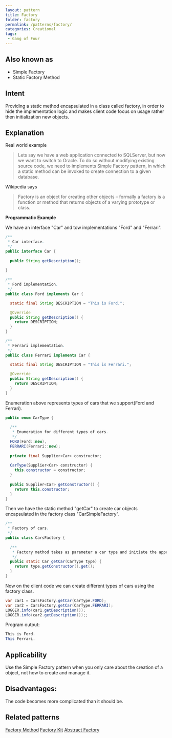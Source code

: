 ```yaml
---
layout: pattern
title: Factory
folder: factory
permalink: /patterns/factory/
categories: Creational
tags:
 - Gang of Four
---
```


## Also known as

* Simple Factory
* Static Factory Method

## Intent

Providing a static method encapsulated in a class called factory, in order to hide the implementation logic and makes client code focus on usage rather then initialization new objects.

## Explanation

Real world example

> Lets say we have a web application connected to SQLServer, but now we want to switch to Oracle. To do so without modifying existing source code, we need to implements Simple Factory pattern, in which a static method can be invoked to create connection to a given database.

Wikipedia says

> Factory is an object for creating other objects – formally a factory is a function or method that returns objects of a varying prototype or class.

**Programmatic Example**

We have an interface "Car" and tow implementations "Ford" and "Ferrari".

```java
/**
 * Car interface.
 */
public interface Car {
  
  public String getDescription();
  
}

/**
 * Ford implementation.
 */
public class Ford implements Car {

  static final String DESCRIPTION = "This is Ford.";

  @Override
  public String getDescription() {
    return DESCRIPTION;
  }
}

/**
 * Ferrari implementation.
 */
public class Ferrari implements Car {
   
  static final String DESCRIPTION = "This is Ferrari.";

  @Override
  public String getDescription() {
    return DESCRIPTION;
  }
}
```

Enumeration above represents types of cars that we support(Ford and Ferrari).

```java
public enum CarType {
  
  /**
   * Enumeration for different types of cars.
   */
  FORD(Ford::new), 
  FERRARI(Ferrari::new);
  
  private final Supplier<Car> constructor; 
  
  CarType(Supplier<Car> constructor) {
    this.constructor = constructor;
  }
  
  public Supplier<Car> getConstructor() {
    return this.constructor;
  }
}
```
Then we have the static method "getCar" to create car objects encapsulated in the factory class "CarSimpleFactory".

```java
/**
 * Factory of cars.
 */
public class CarsFactory {
  
  /**
   * Factory method takes as parameter a car type and initiate the appropriate class.
   */
  public static Car getCar(CarType type) {
    return type.getConstructor().get();
  }
}
```

Now on the client code we can create different types of cars using the factory class.

```java
var car1 = CarsFactory.getCar(CarType.FORD);
var car2 = CarsFactory.getCar(CarType.FERRARI);
LOGGER.info(car1.getDescription());
LOGGER.info(car2.getDescription());;
```

Program output:

```java
This is Ford.
This Ferrari.
```
## Applicability

Use the Simple Factory pattern when you only care about the creation of a object, not how to create and manage it.

## Disadvantages:

The code becomes more complicated than it should be. 

## Related patterns

[Factory Method](https://java-design-patterns.com/patterns/factory-method/)
[Factory Kit](https://java-design-patterns.com/patterns/factory-kit/)
[Abstract Factory](https://java-design-patterns.com/patterns/abstract-factory/)


